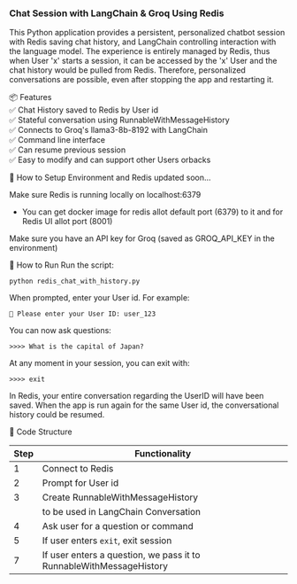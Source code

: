 ### Chat Session with LangChain & Groq Using Redis 
This Python application provides a persistent, personalized chatbot session with Redis saving chat history, and LangChain controlling interaction with the language model. The experience is entirely managed by Redis, thus when User 'x' starts a session, it can be accessed by the 'x' User and the chat history would be pulled from Redis. Therefore, personalized conversations are possible, even after stopping the app and restarting it.  

📦 Features  
✅ Chat History saved to Redis by User id  
✅ Stateful conversation using RunnableWithMessageHistory  
✅ Connects to Groq's llama3-8b-8192 with LangChain  
✅ Command line interface  
✅ Can resume previous session  
✅ Easy to modify and can support other Users orbacks




🚀 How to Setup Environment and Redis 
updated soon...


Make sure Redis is running locally on localhost:6379  
- You can get docker image for redis allot default port (6379) to it and for Redis UI allot port (8001)

Make sure you have an API key for Groq (saved as GROQ_API_KEY in the environment)  

🚀 How to Run
Run the script:  
```
python redis_chat_with_history.py
```  
When prompted, enter your User id. For example: 
```
👤 Please enter your User ID: user_123
```  
You can now ask questions: 
```
>>>> What is the capital of Japan?
```  
At any moment in your session, you can exit with: 
```
>>>> exit
```  
In Redis, your entire conversation regarding the UserID will have been saved. When the app is run again for the same User id, the conversational history could be resumed.  

🧩 Code Structure  

| Step      | Functionality                        |
|-----------|-------------------------------------|
| 1         | Connect to Redis                    |
| 2         | Prompt for User id                  |
| 3         | Create RunnableWithMessageHistory    |
|           | to be used in LangChain Conversation |
| 4         | Ask user for a question or command  |
| 5         | If user enters `exit`, exit session |
| 7         | If user enters a question, we pass it to RunnableWithMessageHistory |

